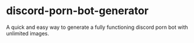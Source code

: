 # discord-porn-bot-generator
A quick and easy way to generate a fully functioning discord porn bot with unlimited images.
